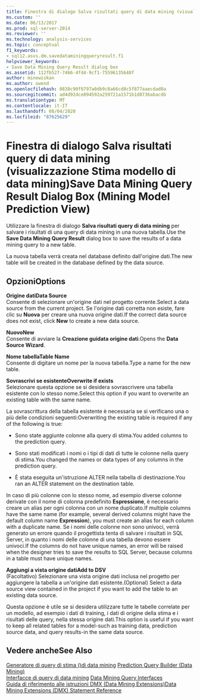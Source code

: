 ```yaml
---
title: Finestra di dialogo Salva risultati query di data mining (visualizzazione Stima modello di data mining) | Microsoft Docs
ms.custom: ''
ms.date: 06/13/2017
ms.prod: sql-server-2014
ms.reviewer: ''
ms.technology: analysis-services
ms.topic: conceptual
f1_keywords:
- sql12.asvs.dm.savedataminingqueryresult.f1
helpviewer_keywords:
- Save Data Mining Query Result dialog box
ms.assetid: 112fb527-7466-4fd4-9cf1-75596135648f
author: minewiskan
ms.author: owend
ms.openlocfilehash: 0838c90f0797a0db9c8a66cd8c5f877aaecdad0a
ms.sourcegitcommit: ad4d92dce894592a259721a1571b1d8736abacdb
ms.translationtype: MT
ms.contentlocale: it-IT
ms.lasthandoff: 08/04/2020
ms.locfileid: "87625629"
---
```

# <a name="save-data-mining-query-result-dialog-box-mining-model-prediction-view"></a><span data-ttu-id="baf15-102">Finestra di dialogo Salva risultati query di data mining (visualizzazione Stima modello di data mining)</span><span class="sxs-lookup"><span data-stu-id="baf15-102">Save Data Mining Query Result Dialog Box (Mining Model Prediction View)</span></span>
  <span data-ttu-id="baf15-103">Utilizzare la finestra di dialogo **Salva risultati query di data mining** per salvare i risultati di una query di data mining in una nuova tabella.</span><span class="sxs-lookup"><span data-stu-id="baf15-103">Use the **Save Data Mining Query Result** dialog box to save the results of a data mining query to a new table.</span></span>  
  
 <span data-ttu-id="baf15-104">La nuova tabella verrà creata nel database definito dall'origine dati.</span><span class="sxs-lookup"><span data-stu-id="baf15-104">The new table will be created in the database defined by the data source.</span></span>  
  
## <a name="options"></a><span data-ttu-id="baf15-105">Opzioni</span><span class="sxs-lookup"><span data-stu-id="baf15-105">Options</span></span>  
 <span data-ttu-id="baf15-106">**Origine dati**</span><span class="sxs-lookup"><span data-stu-id="baf15-106">**Data Source**</span></span>  
 <span data-ttu-id="baf15-107">Consente di selezionare un'origine dati nel progetto corrente.</span><span class="sxs-lookup"><span data-stu-id="baf15-107">Select a data source from the current project.</span></span> <span data-ttu-id="baf15-108">Se l'origine dati corretta non esiste, fare clic su **Nuova** per creare una nuova origine dati.</span><span class="sxs-lookup"><span data-stu-id="baf15-108">If the correct data source does not exist, click **New** to create a new data source.</span></span>  
  
 <span data-ttu-id="baf15-109">**Nuovo**</span><span class="sxs-lookup"><span data-stu-id="baf15-109">**New**</span></span>  
 <span data-ttu-id="baf15-110">Consente di avviare la **Creazione guidata origine dati**.</span><span class="sxs-lookup"><span data-stu-id="baf15-110">Opens the **Data Source Wizard**.</span></span>  
  
 <span data-ttu-id="baf15-111">**Nome tabella**</span><span class="sxs-lookup"><span data-stu-id="baf15-111">**Table Name**</span></span>  
 <span data-ttu-id="baf15-112">Consente di digitare un nome per la nuova tabella.</span><span class="sxs-lookup"><span data-stu-id="baf15-112">Type a name for the new table.</span></span>  
  
 <span data-ttu-id="baf15-113">**Sovrascrivi se esistente**</span><span class="sxs-lookup"><span data-stu-id="baf15-113">**Overwrite if exists**</span></span>  
 <span data-ttu-id="baf15-114">Selezionare questa opzione se si desidera sovrascrivere una tabella esistente con lo stesso nome.</span><span class="sxs-lookup"><span data-stu-id="baf15-114">Select this option if you want to overwrite an existing table with the same name.</span></span>  
  
 <span data-ttu-id="baf15-115">La sovrascrittura della tabella esistente è necessaria se si verificano una o più delle condizioni seguenti:</span><span class="sxs-lookup"><span data-stu-id="baf15-115">Overwriting the existing table is required if any of the following is true:</span></span>  
  
-   <span data-ttu-id="baf15-116">Sono state aggiunte colonne alla query di stima.</span><span class="sxs-lookup"><span data-stu-id="baf15-116">You added columns to the prediction query.</span></span>  
  
-   <span data-ttu-id="baf15-117">Sono stati modificati i nomi o i tipi di dati di tutte le colonne nella query di stima.</span><span class="sxs-lookup"><span data-stu-id="baf15-117">You changed the names or data types of any columns in the prediction query.</span></span>  
  
-   <span data-ttu-id="baf15-118">È stata eseguita un'istruzione ALTER nella tabella di destinazione.</span><span class="sxs-lookup"><span data-stu-id="baf15-118">You ran an ALTER statement on the destination table.</span></span>  
  
 <span data-ttu-id="baf15-119">In caso di più colonne con lo stesso nome, ad esempio diverse colonne derivate con il nome di colonna predefinito **Espressione**, è necessario creare un alias per ogni colonna con un nome duplicato.</span><span class="sxs-lookup"><span data-stu-id="baf15-119">If multiple columns have the same name (for example, several derived columns might have the default column name **Expression**), you must create an alias for each column with a duplicate name.</span></span> <span data-ttu-id="baf15-120">Se i nomi delle colonne non sono univoci, verrà generato un errore quando il progettista tenta di salvare i risultati in SQL Server, in quanto i nomi delle colonne di una tabella devono essere univoci.</span><span class="sxs-lookup"><span data-stu-id="baf15-120">If the columns do not have unique names, an error will be raised when the designer tries to save the results to SQL Server, because columns in a table must have unique names.</span></span>  
  
 <span data-ttu-id="baf15-121">**Aggiungi a vista origine dati**</span><span class="sxs-lookup"><span data-stu-id="baf15-121">**Add to DSV**</span></span>  
 <span data-ttu-id="baf15-122">(Facoltativo) Selezionare una vista origine dati inclusa nel progetto per aggiungere la tabella a un'origine dati esistente.</span><span class="sxs-lookup"><span data-stu-id="baf15-122">(Optional) Select a data source view contained in the project if you want to add the table to an existing data source.</span></span>  
  
 <span data-ttu-id="baf15-123">Questa opzione è utile se si desidera utilizzare tutte le tabelle correlate per un modello, ad esempio i dati di training, i dati di origine della stima e i risultati delle query, nella stessa origine dati.</span><span class="sxs-lookup"><span data-stu-id="baf15-123">This option is useful if you want to keep all related tables for a model-such as training data, prediction source data, and query results-in the same data source.</span></span>  
  
## <a name="see-also"></a><span data-ttu-id="baf15-124">Vedere anche</span><span class="sxs-lookup"><span data-stu-id="baf15-124">See Also</span></span>  
 <span data-ttu-id="baf15-125">[Generatore di query di stima &#40;&#41;di data mining](prediction-query-builder-data-mining.md) </span><span class="sxs-lookup"><span data-stu-id="baf15-125">[Prediction Query Builder &#40;Data Mining&#41;](prediction-query-builder-data-mining.md) </span></span>  
 <span data-ttu-id="baf15-126">[Interfacce di query di data mining](data-mining/data-mining-query-tools.md) </span><span class="sxs-lookup"><span data-stu-id="baf15-126">[Data Mining Query Interfaces](data-mining/data-mining-query-tools.md) </span></span>  
 [<span data-ttu-id="baf15-127">Guida di riferimento alle istruzioni DMX &#40;Data Mining Extensions&#41;</span><span class="sxs-lookup"><span data-stu-id="baf15-127">Data Mining Extensions &#40;DMX&#41; Statement Reference</span></span>](/sql/dmx/data-mining-extensions-dmx-statements)  
  
  
